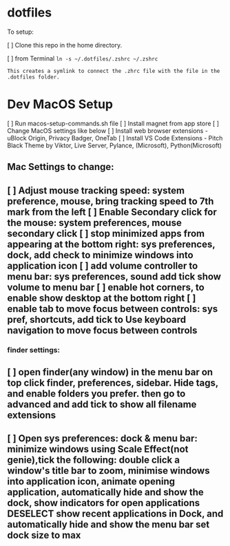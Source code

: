 # dotfiles

To setup:

[ ] Clone this repo in the home directory.

[ ] from Terminal `ln -s ~/.dotfiles/.zshrc ~/.zshrc` 
    
    This creates a symlink to connect the .zhrc file with the file in the .dotfiles folder.


# Dev MacOS Setup

[ ] Run macos-setup-commands.sh file
[ ] Install magnet from app store
[ ] Change MacOS settings like below
[ ] Install web browser extensions - uBlock Origin, Privacy Badger, OneTab
[ ] Install VS Code Extensions - Pitch Black Theme by Viktor, Live Server, Pylance, (Microsoft), Python(Microsoft)

## Mac Settings to change:
[ ] Adjust mouse tracking speed: system preference, mouse, bring tracking speed to 7th   mark from the left
[ ] Enable Secondary click for the mouse: system preferences, mouse secondary click
[ ] stop minimized apps from appearing at the bottom right: sys preferences, dock, add check to minimize windows into application icon
[ ] add volume controller to menu bar: sys preferences, sound add tick show volume to menu bar
[ ] enable hot corners, to enable show desktop at the bottom right
[ ] enable tab to move focus between controls: sys pref, shortcuts, add tick to Use keyboard navigation to move focus between controls
----------------
### finder settings:
[ ] open finder(any window)
in the menu bar on top click finder, preferences, sidebar. Hide tags, and enable folders you prefer.
then go to advanced and add tick to show all filename extensions
-----------------
[ ] Open sys preferences: dock & menu bar: minimize windows using Scale Effect(not genie),tick the following:
double click a window's title bar to zoom, minimise windows into application icon, animate opening application, automatically hide and show the dock, show indicators for open applications
DESELECT show recent applications in Dock, and automatically hide and show the menu bar
set dock size to max
-----------------
